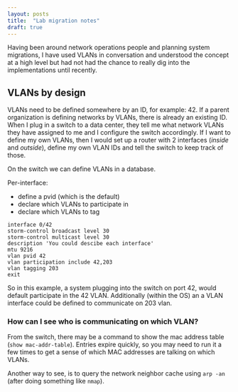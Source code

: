 ```yaml
---
layout: posts
title:  "Lab migration notes"
draft: true
---
```


Having been around network operations people and planning system migrations, I have used VLANs in conversation and understood the concept at a high level but had not had the chance to really dig into the implementations until recently.

## VLANs by design
VLANs need to be defined somewhere by an ID, for example: 42. If a parent organization is defining networks by VLANs, there is already an existing ID. When I plug in a switch to a data center, they tell me what network VLANs they have assigned to me and I configure the switch accordingly. If I want to define my own VLANs, then I would set up a router with 2 interfaces (_inside_ and _outside_), define my own VLAN IDs and tell the switch to keep track of those.

On the switch we can define VLANs in a database.

Per-interface:
 - define a pvid (which is the default) 
 - declare which VLANs to participate in
 - declare which VLANs to tag
 
 ```
 interface 0/42
storm-control broadcast level 30
storm-control multicast level 30
description 'You could descibe each interface'
mtu 9216
vlan pvid 42
vlan participation include 42,203
vlan tagging 203
exit
```

So in this example, a system plugging into the switch on port 42, would default participate in the 42 VLAN. Additionally (within the OS) an a VLAN interface could be defined to communicate on 203 vlan.

### How can I see who is communicating on which VLAN?

From the switch, there may be a command to show the mac address table (`show mac-addr-table`). Entries expire quickly, so you may need to run it a few times to get a sense of which MAC addresses are talking on which VLANs.

Another way to see, is to query the network neighbor cache using `arp -an` (after doing something like `nmap`).
